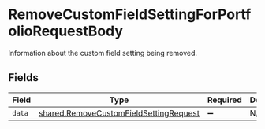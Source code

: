 # RemoveCustomFieldSettingForPortfolioRequestBody

Information about the custom field setting being removed.


## Fields

| Field                                                                                            | Type                                                                                             | Required                                                                                         | Description                                                                                      |
| ------------------------------------------------------------------------------------------------ | ------------------------------------------------------------------------------------------------ | ------------------------------------------------------------------------------------------------ | ------------------------------------------------------------------------------------------------ |
| `data`                                                                                           | [shared.RemoveCustomFieldSettingRequest](../../models/shared/removecustomfieldsettingrequest.md) | :heavy_minus_sign:                                                                               | N/A                                                                                              |